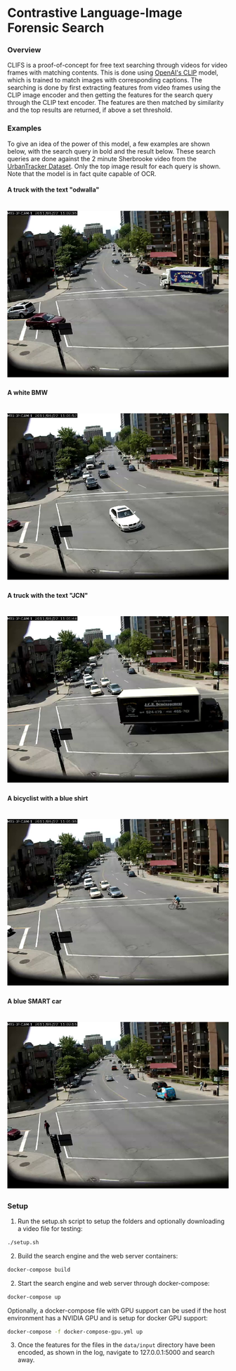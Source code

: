 # Contrastive Language-Image Forensic Search


### Overview

CLIFS is a proof-of-concept for free text searching through videos for video frames with matching contents.
This is done using [OpenAI's CLIP](https://openai.com/blog/clip/) model, which is trained to match images with corresponding captions.
The searching is done by first extracting features from video frames using the CLIP image encoder and then
getting the features for the search query through the CLIP text encoder. The features are then matched by similarity
and the top results are returned, if above a set threshold.


### Examples
To give an idea of the power of this model, a few examples are shown below, with the search query in bold and the result below.
These search queries are done against the 2 minute Sherbrooke video from the [UrbanTracker Dataset](https://www.jpjodoin.com/urbantracker/dataset.html).
Only the top image result for each query is shown. Note that the model is in fact quite capable of OCR.

#### A truck with the text "odwalla"
![alt text](media/odwalla.jpg)
======

#### A white BMW
![alt text](media/bmw.jpg)
======


#### A truck with the text "JCN"
![alt text](media/jcn.jpg)
======

#### A bicyclist with a blue shirt
![alt text](media/bicyclist.jpg)
======

#### A blue SMART car
![alt text](media/smart.jpg)
======

### Setup
1. Run the setup.sh script to setup the folders and optionally downloading a video file for testing:
```sh
./setup.sh
```

2. Build the search engine and the web server containers:
```sh
docker-compose build
```

2. Start the search engine and web server through docker-compose:
```sh
docker-compose up
```

Optionally, a docker-compose file with GPU support can be used if the host environment has a NVIDIA GPU and is setup for docker GPU support:

```sh
docker-compose -f docker-compose-gpu.yml up
```
 

3. Once the features for the files in the `data/input` directory have been encoded, as shown in the log, navigate to 127.0.0.1:5000 and search away.



